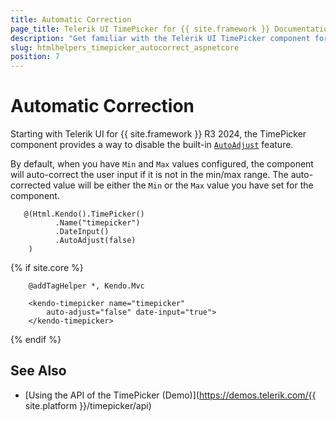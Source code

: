 ```yaml
---
title: Automatic Correction
page_title: Telerik UI TimePicker for {{ site.framework }} Documentation - Automatic Correction
description: "Get familiar with the Telerik UI TimePicker component for {{ site.framework }} and how to use its auto-correct feature."
slug: htmlhelpers_timepicker_autocorrect_aspnetcore
position: 7
---
```


# Automatic Correction

Starting with Telerik UI for {{ site.framework }} R3 2024, the TimePicker component provides a way to disable the built-in [`AutoAdjust`](/api/kendo.mvc.ui.fluent/timepickerbuilder#autoadjustsystemboolean) feature.

By default, when you have `Min` and `Max` values configured, the component will auto-correct the user input if it is not in the min/max range. The auto-corrected value will be either the `Min` or the `Max` value you have set for the component.

```HtmlHelper
   @(Html.Kendo().TimePicker()
          .Name("timepicker")
          .DateInput()
          .AutoAdjust(false)
    )
```
{% if site.core %}
```TagHelper
    @addTagHelper *, Kendo.Mvc

    <kendo-timepicker name="timepicker" 
        auto-adjust="false" date-input="true">
    </kendo-timepicker>
```
{% endif %}

## See Also

* [Using the API of the TimePicker (Demo)](https://demos.telerik.com/{{ site.platform }}/timepicker/api)

